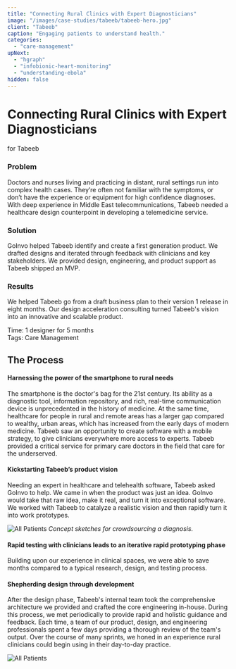```yaml
---
title: "Connecting Rural Clinics with Expert Diagnosticians"
image: "/images/case-studies/tabeeb/tabeeb-hero.jpg"
client: "Tabeeb"
caption: "Engaging patients to understand health."
categories:
  - "care-management"
upNext:
  - "hgraph"
  - "infobionic-heart-monitoring"
  - "understanding-ebola"
hidden: false
---
```





# Connecting Rural Clinics with Expert Diagnosticians
for Tabeeb

### Problem

Doctors and nurses living and practicing in distant, rural settings run into complex health cases. They’re often not familiar with the symptoms, or don’t have the experience or equipment for high confidence diagnoses. With deep experience in Middle East telecommunications, Tabeeb needed a healthcare design counterpoint in developing a telemedicine service.

### Solution

GoInvo helped Tabeeb identify and create a first generation product. We drafted designs and iterated through feedback with clinicians and key stakeholders. We provided design, engineering, and product support as Tabeeb shipped an MVP.


### Results

We helped Tabeeb go from a draft business plan to their version 1 release in eight months. Our design acceleration consulting turned Tabeeb's vision into an innovative and scalable product.

<span class="text--uppercase text--gray text--bold text--spacing">Time:</span> 1 designer for 5 months
<br/> <span class="text--uppercase text--gray text--bold text--spacing">Tags:</span> Care Management
<br/>

<Divider />

## The Process

#### Harnessing the power of the smartphone to rural needs

The smartphone is the doctor's bag for the 21st century. Its ability as a diagnostic tool, information repository, and rich, real-time communication device is unprecedented in the history of medicine. At the same time, healthcare for people in rural and remote areas has a larger gap compared to wealthy, urban areas, which has increased from the early days of modern medicine. Tabeeb saw an opportunity to create software with a mobile strategy, to give clinicians everywhere more access to experts. Tabeeb provided a critical service for primary care doctors in the field that care for the underserved.

#### Kickstarting Tabeeb’s product vision

Needing an expert in healthcare and telehealth software, Tabeeb asked GoInvo to help. We came in when the product was just an idea. GoInvo would take that raw idea, make it real, and turn it into exceptional software. We worked with Tabeeb to catalyze a realistic vision and then rapidly turn it into work prototypes.

![All Patients](/images/case-studies/tabeeb/tabeeb-sketch.jpg)
*Concept sketches for crowdsourcing a diagnosis.*

#### Rapid testing with clinicians leads to an iterative rapid prototyping phase

Building upon our experience in clinical spaces, we were able to save months compared to a typical research, design, and testing process.

#### Shepherding design through development

After the design phase, Tabeeb's internal team took the comprehensive architecture we provided and crafted the core engineering in-house. During this process, we met periodically to provide rapid and holistic guidance and feedback. Each time, a team of our product, design, and engineering professionals spent a few days providing a thorough review of the team's output. Over the course of many sprints, we honed in an experience rural clinicians could begin using in their day-to-day practice.

![All Patients](/images/case-studies/tabeeb/tabeeb-workflow.jpg)
